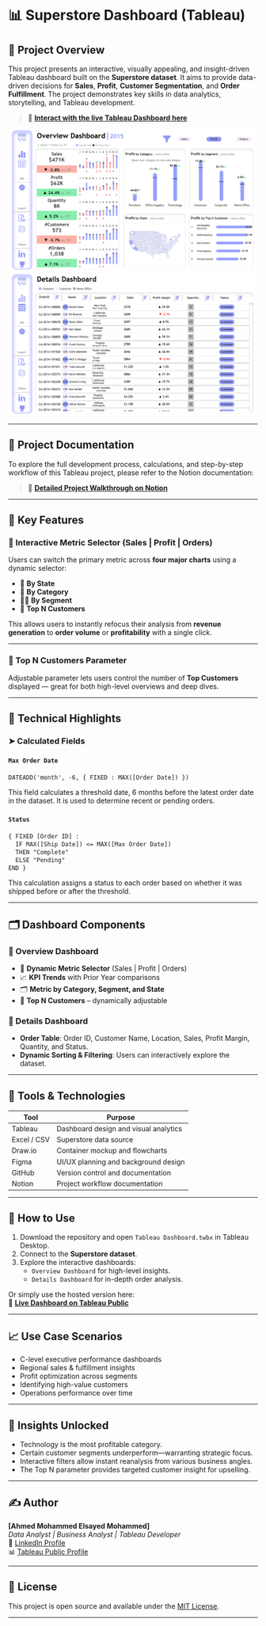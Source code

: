 # 📊 Superstore Dashboard (Tableau)

## 🧠 Project Overview

This project presents an interactive, visually appealing, and insight-driven Tableau dashboard built on the **Superstore dataset**. It aims to provide data-driven decisions for **Sales**, **Profit**, **Customer Segmentation**, and **Order Fulfillment**. The project demonstrates key skills in data analytics, storytelling, and Tableau development.

> 🔗 **[Interact with the live Tableau Dashboard here](https://public.tableau.com/views/SuperstoreDashboard_17449892488060/Overview?:language=en-US&:sid=&:redirect=auth&:display_count=n&:origin=viz_share_link)**

![Overview Dashboard](Assets/Images/Overview_Dashboard.png)
![Details Dashboard](Assets/Images/Details_Dashboard.png)

---

## 📘 Project Documentation

To explore the full development process, calculations, and step-by-step workflow of this Tableau project, please refer to the Notion documentation:

> 📄 **[Detailed Project Walkthrough on Notion](https://teal-zinnia-075.notion.site/Tableau-Project-1980500fe8288017991ada16eb732a2b?pvs=4)**

---

## 📌 Key Features

### 🧭 Interactive Metric Selector (Sales | Profit | Orders)

Users can switch the primary metric across **four major charts** using a dynamic selector:
- 📍 **By State**  
- 🧱 **By Category**
- 🧑‍💼 **By Segment**
- 👤 **Top N Customers**

This allows users to instantly refocus their analysis from **revenue generation** to **order volume** or **profitability** with a single click.

---

### 🔢 Top N Customers Parameter

Adjustable parameter lets users control the number of **Top Customers** displayed — great for both high-level overviews and deep dives.

---

## 🧮 Technical Highlights

### ➤ Calculated Fields

#### `Max Order Date`
```tableau
DATEADD('month', -6, { FIXED : MAX([Order Date]) })
```
This field calculates a threshold date, 6 months before the latest order date in the dataset. It is used to determine recent or pending orders.

#### `Status`
```tableau
{ FIXED [Order ID] :
  IF MAX([Ship Date]) <= MAX([Max Order Date])
  THEN "Complete"
  ELSE "Pending"
END }
```
This calculation assigns a status to each order based on whether it was shipped before or after the threshold.

---

## 🗂️ Dashboard Components

### 📌 Overview Dashboard

- 🔄 **Dynamic Metric Selector** (Sales | Profit | Orders)
- 📈 **KPI Trends** with Prior Year comparisons
- 🗂️ **Metric by Category, Segment, and State**
- 👥 **Top N Customers** – dynamically adjustable

### 📌 Details Dashboard

- **Order Table**: Order ID, Customer Name, Location, Sales, Profit Margin, Quantity, and Status.
- **Dynamic Sorting & Filtering**: Users can interactively explore the dataset.

---

## 🧰 Tools & Technologies

| Tool        | Purpose                             |
|-------------|-------------------------------------|
| Tableau     | Dashboard design and visual analytics |
| Excel / CSV | Superstore data source              |
| Draw.io     | Container mockup and flowcharts     |
| Figma       | UI/UX planning and background design  |
| GitHub      | Version control and documentation   |
| Notion      | Project workflow documentation      |

---

## 🚀 How to Use

1. Download the repository and open `Tableau Dashboard.twbx` in Tableau Desktop.
2. Connect to the **Superstore dataset**.
3. Explore the interactive dashboards:
   - `Overview Dashboard` for high-level insights.     
   - `Details Dashboard` for in-depth order analysis.

Or simply use the hosted version here:  
🔗 **[Live Dashboard on Tableau Public](https://public.tableau.com/views/SuperstoreDashboard_17449892488060/Overview?:language=en-US&:sid=&:redirect=auth&:display_count=n&:origin=viz_share_link)**

---

## 📈 Use Case Scenarios

- C-level executive performance dashboards
- Regional sales & fulfillment insights
- Profit optimization across segments
- Identifying high-value customers
- Operations performance over time

---

## 🧠 Insights Unlocked

- Technology is the most profitable category.
- Certain customer segments underperform—warranting strategic focus.
- Interactive filters allow instant reanalysis from various business angles.
- The Top N parameter provides targeted customer insight for upselling.

---

## ✍️ Author

**[Ahmed Mohammed Elsayed Mohammed]**  
_Data Analyst | Business Analyst | Tableau Developer_  
🔗 [LinkedIn Profile](https://www.linkedin.com/in/ahmed-mohammed-112637344)  
📊 [Tableau Public Profile](https://public.tableau.com/app/profile/ahmed.mohamed2019)

---

## 📜 License

This project is open source and available under the [MIT License](LICENSE).

---
